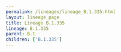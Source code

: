 ```yaml
---
permalink: /lineages/lineage_B.1.335.html
layout: lineage_page
title: Lineage B.1.335
lineage: B.1.335
parent: B.1
children: ['B.1.335']
---
```

